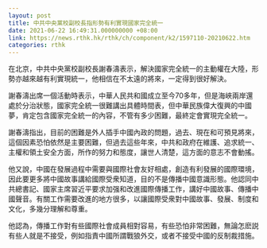 ```yaml
---
layout: post
title: 中共中央黨校副校長指形勢有利實現國家完全統一
date: 2021-06-22 16:49:31.000000000 +08:00
link: https://news.rthk.hk/rthk/ch/component/k2/1597110-20210622.htm
categories: rthk
---
```


在北京，中共中央黨校副校長謝春濤表示，解決國家完全統一的主動權在大陸，形勢亦越來越有利實現統一，他相信在不太遠的將來，一定得到很好解決。

謝春濤出席一個活動時表示，中華人民共和國成立至今70多年，但是海峽兩岸還處於分治狀態，國家完全統一很難講出具體時間表，但中華民族偉大復興的中國夢，肯定包含國家完全統一的內容，不管有多少困難，最終定會實現完全統一。

謝春濤指出，目前的困難是外人插手中國內政的問題，過去、現在和可預見將來，這個因素恐怕依然是主要困難，但過去這些年來，中共和政府在維護、追求統一、主權和領土安全方面，所作的努力和態度，讓世人清楚，這方面的意志不會動搖。

他又說，中國在發展過程中需要與國際社會友好相處，創造有利發展的國際環境，因此要更多將中國故事講給國際受衆知道，目的不是傳播中國意識形態。他認同中共總書記、國家主席習近平要求加强和改進國際傳播工作，講好中國故事、傳播中國聲音。有關工作需要改進的地方很多，以讓國際受衆對中國故事、發展、制度和文化，多幾分理解和尊重。

他認為，傳播工作對有些國際社會成員相對容易，有些恐怕非常困難，無論怎麽説有些人就是不接受，例如指責中國所謂戰狼外交，或者不接受中國的反制裁措施。
